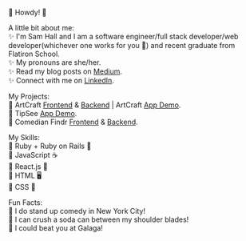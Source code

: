 🤠 Howdy! 🤠    

A little bit about me:  
✨ I'm Sam Hall and I am a software engineer/full stack developer/web developer(whichever one works for you 🖤) and recent graduate from Flatiron School.  
✨ My pronouns are she/her.  
✨ Read my blog posts on [Medium](https://samhalll.medium.com/).  
✨ Connect with me on [LinkedIn](https://www.linkedin.com/in/sam-l-hall/).    

My Projects:  
🤖 ArtCraft [Frontend](https://github.com/samhall330/ArtCraftFrontend) & [Backend](https://github.com/samhall330/ArtCraftBackend) | ArtCraft [App Demo](https://youtu.be/7JWl2oUmVds).   
🤖 TipSee [App Demo](https://youtu.be/6YKwBB09EME).   
🤖 Comedian Findr [Frontend](https://github.com/evaldman/ComedianFindrFrontEnd) & [Backend](https://github.com/evaldman/ComedianFindrBackEnd).   

My Skills:  
🍳 Ruby + Ruby on Rails 💎  
🍳 JavaScript ☕️  
🍳 React.js  👀  
🍳 HTML 🖥  
🍳 CSS 👾  

Fun Facts:  
🦑 I do stand up comedy in New York City!  
🦑 I can crush a soda can between my shoulder blades!  
🦑 I could beat you at Galaga!  
